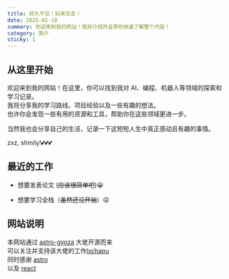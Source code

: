 ```yaml
---
title: 好久不见！别来无恙！
date: 2025-02-18
summary: 欢迎来到我的网站！我将介绍并且带你快速了解整个内容！
category: 简介
sticky: 1
---
```


## 从这里开始

欢迎来到我的网站！在这里，你可以找到我对 AI、编程、机器人等领域的探索和学习记录。  
我将分享我的学习路线、项目经验以及一些有趣的想法。  
也许你会发现一些有用的资源和工具，帮助你在这些领域更进一步。

当然我也会分享自己的生活，记录一下这短短人生中真正感动且有趣的事情。

zxz, shmily!💕💕💕

## 最近的工作

- 想要发表论文 (~~应该很简单吧~~)😀

- 想要学习全栈（~~虽然还没开始~~）😜

## 网站说明

本网站通过 [astro-gyoza](https://github.com/lxchapu/astro-gyoza) 大佬开源而来  
可以关注并支持该大佬的工作[lxchapu](https://www.lxchapu.com/)  
同时感谢 [astro](https://astro.build/)  
以及 [react](https://react.dev/)
